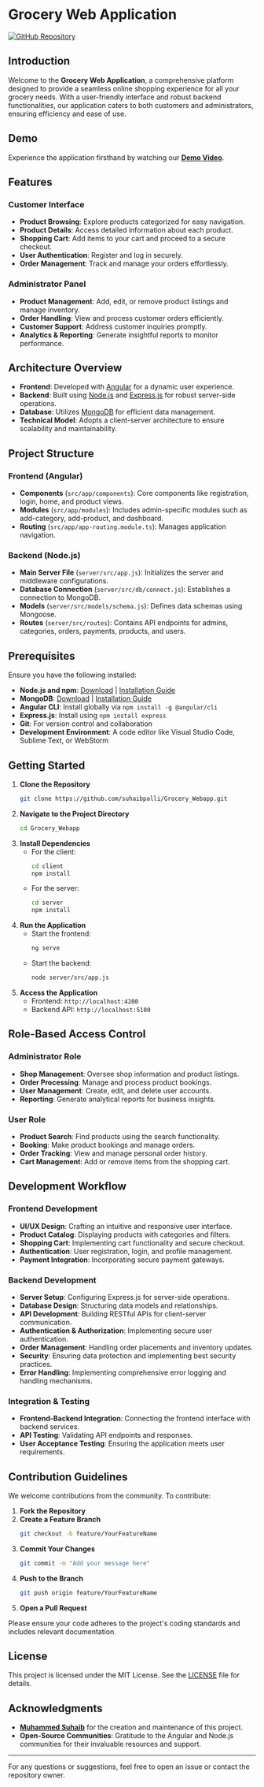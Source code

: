 # Grocery Web Application

[![GitHub Repository](https://img.shields.io/badge/GitHub-Grocery_Webapp-181717.svg?style=for-the-badge&logo=github)](https://github.com/suhaibpalli/Grocery_Webapp.git)

## Introduction

Welcome to the **Grocery Web Application**, a comprehensive platform designed to provide a seamless online shopping experience for all your grocery needs. With a user-friendly interface and robust backend functionalities, our application caters to both customers and administrators, ensuring efficiency and ease of use.

## Demo

Experience the application firsthand by watching our [**Demo Video**](https://drive.google.com/drive/folders/1ufJCH47iWg4DNyxFa3u5DV2Bc8WlVKO_?usp=sharing).

## Features

### Customer Interface

- **Product Browsing**: Explore products categorized for easy navigation.
- **Product Details**: Access detailed information about each product.
- **Shopping Cart**: Add items to your cart and proceed to a secure checkout.
- **User Authentication**: Register and log in securely.
- **Order Management**: Track and manage your orders effortlessly.

### Administrator Panel

- **Product Management**: Add, edit, or remove product listings and manage inventory.
- **Order Handling**: View and process customer orders efficiently.
- **Customer Support**: Address customer inquiries promptly.
- **Analytics & Reporting**: Generate insightful reports to monitor performance.

## Architecture Overview

- **Frontend**: Developed with [Angular](https://angular.io/) for a dynamic user experience.
- **Backend**: Built using [Node.js](https://nodejs.org/en/) and [Express.js](https://expressjs.com/) for robust server-side operations.
- **Database**: Utilizes [MongoDB](https://www.mongodb.com/) for efficient data management.
- **Technical Model**: Adopts a client-server architecture to ensure scalability and maintainability.

## Project Structure

### Frontend (Angular)

- **Components** (`src/app/components`): Core components like registration, login, home, and product views.
- **Modules** (`src/app/modules`): Includes admin-specific modules such as add-category, add-product, and dashboard.
- **Routing** (`src/app/app-routing.module.ts`): Manages application navigation.

### Backend (Node.js)

- **Main Server File** (`server/src/app.js`): Initializes the server and middleware configurations.
- **Database Connection** (`server/src/db/connect.js`): Establishes a connection to MongoDB.
- **Models** (`server/src/models/schema.js`): Defines data schemas using Mongoose.
- **Routes** (`server/src/routes`): Contains API endpoints for admins, categories, orders, payments, products, and users.

## Prerequisites

Ensure you have the following installed:

- **Node.js and npm**: [Download](https://nodejs.org/en/download/) | [Installation Guide](https://nodejs.org/en/download/package-manager/)
- **MongoDB**: [Download](https://www.mongodb.com/try/download/community) | [Installation Guide](https://docs.mongodb.com/manual/installation/)
- **Angular CLI**: Install globally via `npm install -g @angular/cli`
- **Express.js**: Install using `npm install express`
- **Git**: For version control and collaboration
- **Development Environment**: A code editor like Visual Studio Code, Sublime Text, or WebStorm

## Getting Started

1. **Clone the Repository**
   ```bash
   git clone https://github.com/suhaibpalli/Grocery_Webapp.git
   ```
2. **Navigate to the Project Directory**
   ```bash
   cd Grocery_Webapp
   ```
3. **Install Dependencies**
   - For the client:
     ```bash
     cd client
     npm install
     ```
   - For the server:
     ```bash
     cd server
     npm install
     ```
4. **Run the Application**
   - Start the frontend:
     ```bash
     ng serve
     ```
   - Start the backend:
     ```bash
     node server/src/app.js
     ```
5. **Access the Application**
   - Frontend: `http://localhost:4200`
   - Backend API: `http://localhost:5100`

## Role-Based Access Control

### Administrator Role

- **Shop Management**: Oversee shop information and product listings.
- **Order Processing**: Manage and process product bookings.
- **User Management**: Create, edit, and delete user accounts.
- **Reporting**: Generate analytical reports for business insights.

### User Role

- **Product Search**: Find products using the search functionality.
- **Booking**: Make product bookings and manage orders.
- **Order Tracking**: View and manage personal order history.
- **Cart Management**: Add or remove items from the shopping cart.

## Development Workflow

### Frontend Development

- **UI/UX Design**: Crafting an intuitive and responsive user interface.
- **Product Catalog**: Displaying products with categories and filters.
- **Shopping Cart**: Implementing cart functionality and secure checkout.
- **Authentication**: User registration, login, and profile management.
- **Payment Integration**: Incorporating secure payment gateways.

### Backend Development

- **Server Setup**: Configuring Express.js for server-side operations.
- **Database Design**: Structuring data models and relationships.
- **API Development**: Building RESTful APIs for client-server communication.
- **Authentication & Authorization**: Implementing secure user authentication.
- **Order Management**: Handling order placements and inventory updates.
- **Security**: Ensuring data protection and implementing best security practices.
- **Error Handling**: Implementing comprehensive error logging and handling mechanisms.

### Integration & Testing

- **Frontend-Backend Integration**: Connecting the frontend interface with backend services.
- **API Testing**: Validating API endpoints and responses.
- **User Acceptance Testing**: Ensuring the application meets user requirements.

## Contribution Guidelines

We welcome contributions from the community. To contribute:

1. **Fork the Repository**
2. **Create a Feature Branch**
   ```bash
   git checkout -b feature/YourFeatureName
   ```
3. **Commit Your Changes**
   ```bash
   git commit -m "Add your message here"
   ```
4. **Push to the Branch**
   ```bash
   git push origin feature/YourFeatureName
   ```
5. **Open a Pull Request**

Please ensure your code adheres to the project's coding standards and includes relevant documentation.

## License

This project is licensed under the MIT License. See the [LICENSE](LICENSE) file for details.

## Acknowledgments

- **[Muhammed Suhaib](https://github.com/suhaibpalli)** for the creation and maintenance of this project.
- **Open-Source Communities**: Gratitude to the Angular and Node.js communities for their invaluable resources and support.

---

For any questions or suggestions, feel free to open an issue or contact the repository owner.
